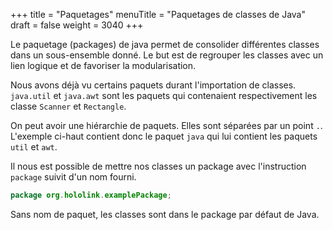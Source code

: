 +++
title = "Paquetages"
menuTitle = "Paquetages de classes de Java"
draft = false
weight = 3040
+++

Le paquetage (packages) de java permet de consolider différentes classes dans un sous-ensemble donné. Le but est de regrouper les classes avec un lien logique et de favoriser la modularisation.

Nous avons déjà vu certains paquets durant l'importation de classes. `java.util` et `java.awt` sont les paquets qui contenaient respectivement les classe `Scanner` et `Rectangle`.

On peut avoir une hiérarchie de paquets. Elles sont séparées par un point `.`. L'exemple ci-haut contient donc le paquet `java` qui lui contient les paquets `util` et `awt`.

Il nous est possible de mettre nos classes un package avec l'instruction `package` suivit d'un nom fourni. 

```java
package org.hololink.examplePackage;
```

Sans nom de paquet, les classes sont dans le package par défaut de Java.